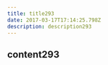 ```yaml
---
title: title293
date: 2017-03-17T17:14:25.798Z
description: description293
---
```


## content293
  

